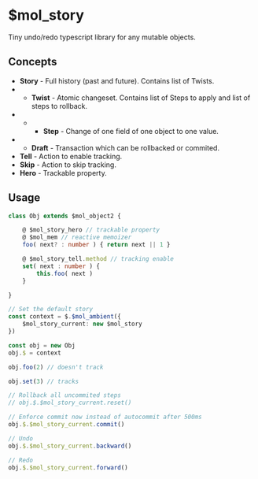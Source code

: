 # $mol_story

Tiny undo/redo typescript library for any mutable objects.

## Concepts

- **Story** - Full history (past and future). Contains list of Twists.
- - **Twist** - Atomic changeset. Contains list of Steps to apply and list of steps to rollback.
- - - **Step** - Change of one field of one object to one value.
- - **Draft** - Transaction which can be rollbacked or commited.
- **Tell** - Action to enable tracking.
- **Skip** - Action to skip tracking.
- **Hero** - Trackable property.

## Usage

```ts
class Obj extends $mol_object2 {

	@ $mol_story_hero // trackable property
	@ $mol_mem // reactive memoizer
	foo( next? : number ) { return next || 1 }

	@ $mol_story_tell.method // tracking enable
	set( next : number ) {
		this.foo( next )
	}

}

// Set the default story
const context = $.$mol_ambient({
	$mol_story_current: new $mol_story
})

const obj = new Obj
obj.$ = context

obj.foo(2) // doesn't track

obj.set(3) // tracks

// Rollback all uncommited steps
// obj.$.$mol_story_current.reset()

// Enforce commit now instead of autocommit after 500ms
obj.$.$mol_story_current.commit()

// Undo
obj.$.$mol_story_current.backward()

// Redo
obj.$.$mol_story_current.forward()
```
